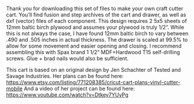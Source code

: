 Thank you for downloading this set of files to make your own craft cutter cart. You’ll find fusion and step archives of the cart and drawer, as well as dxf (vector) files of each component. This design requires 2 5x5 sheets of 12mm baltic birch plywood and assumes your plywood is truly 1/2”. While this is not always the case, I have found 12mm baltic birch to vary between .490 and .505 inches in actual thickness. The drawer is scaled at 99.5% to allow for some movement and easier opening and closing. I recommend assembling this with Spax brand 1 1/2” MDF+Hardwood T15 self-drilling screws. Glue + brad nails would also be sufficient.

This cart is based on an original design by Jen Schachter of Tested and Savage Industries.
Her plans can be found here: https://www.etsy.com/listing/771208385/cricut-cart-plans-vinyl-cutter-mobile
And a video of her project can be found here: ​https://www.youtube.com/watch?v=Dtkey7YUyPg
